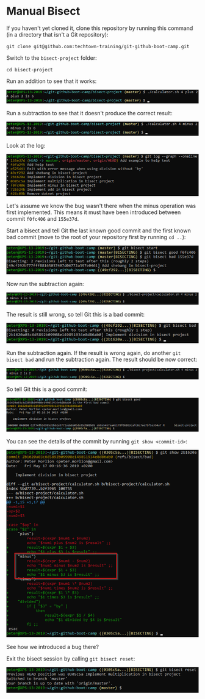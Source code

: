 # Manual Bisect

If you haven't yet cloned it, clone this repository by running this command (in a directory that isn't a Git repository):

```
git clone git@github.com:techtown-training/git-github-boot-camp.git
```

Switch to the `bisect-project` folder:

```
cd bisect-project
```

Run an addition to see that it works:

![Run add](../../img/git-bisect.png)

Run a subtraction to see that it doesn't produce the correct result:

![Run subtract](../../img/git-bisect-2.png)
 
Look at the log:

![Git log](../../img/git-bisect-3.png)
 
Let's assume we know the bug wasn't there when the minus operation was first implemented. This means it must have been introduced between commit `f0fc406` and `155e37d`.

Start a bisect and tell Git the last known good commit and the first known bad commit (move to the root of your repository first by running `cd ..`):

![Starting bisect](../../img/git-bisect-4.png)
 
Now run the subtraction again:

![Subtracting again](../../img/git-bisect-5.png)
 
The result is still wrong, so tell Git this is a bad commit:

![Bad commit](../../img/git-bisect-6.png)
 
Run the subtraction again. If the result is wrong again, do another `git bisect bad` and run the subtraction again. The result should be now correct:

![Good commit](../../img/git-bisect-7.png)
 
So tell Git this is a good commit:

![Good commit](../../img/git-bisect-8.png)
 
You can see the details of the commit by running `git show <commit-id>`:

![Commit details](../../img/git-bisect-9.png)

See how we introduced a bug there?

Exit the bisect session by calling `git bisect reset`:

![Exit bisect](../../img/git-bisect-10.png)
